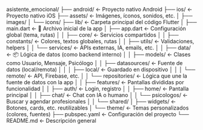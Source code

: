 asistente_emocional/
├── android/                          ← Proyecto nativo Android
├── ios/                              ← Proyecto nativo iOS
├── assets/                           ← Imágenes, íconos, sonidos, etc.
│   ├── images/
│   └── icons/
├── lib/                              ← Carpeta principal del código Flutter
│   ├── main.dart                     ← 📌 Archivo inicial de la app
│   ├── app.dart                      ← Configuración global (tema, rutas)
│
│   ├── core/                         ← Servicios compartidos
│   │   ├── constants/                ← Colores, textos globales, rutas
│   │   ├── utils/                    ← Validaciones, helpers
│   │   └── services/                 ← APIs externas, IA, emails, etc.
│
│   ├── data/                         ← 📦 Lógica de datos (como backend interno)
│   │   ├── models/                   ← Clases como Usuario, Mensaje, Psicólogo
│   │   ├── datasources/             ← Fuente de datos (local/remota)
│   │   │   ├── local/               ← Guardado en dispositivo
│   │   │   └── remote/              ← API, Firebase, etc.
│   │   └── repositories/            ← Lógica que une la fuente de datos con la app
│
│   ├── features/                     ← Pantallas divididas por funcionalidad
│   │   ├── auth/                    ← Login, registro
│   │   ├── home/                    ← Pantalla principal
│   │   ├── chat/                    ← Chat con IA o humano
│   │   └── psicologos/              ← Buscar y agendar profesionales
│
│   └── shared/
│       ├── widgets/                  ← Botones, cards, etc. reutilizables
│       └── theme/                    ← Temas personalizados (colores, fuentes)
├── pubspec.yaml                      ← Configuración del proyecto
└── README.md                         ← Descripción general